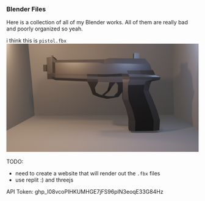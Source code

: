 ### Blender Files

Here is a collection of all of my Blender works. All of them are really bad and poorly organized so yeah. 

i think this is `pistol.fbx`
![image](./pistol.png)


TODO:
- need to create a website that will render out the `.fbx` files
- use replit :) and threejs

API Token: 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
